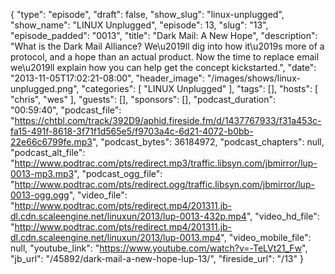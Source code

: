 {
  "type": "episode",
  "draft": false,
  "show_slug": "linux-unplugged",
  "show_name": "LINUX Unplugged",
  "episode": 13,
  "slug": "13",
  "episode_padded": "0013",
  "title": "Dark Mail: A New Hope",
  "description": "What is the Dark Mail Alliance? We\u2019ll dig into how it\u2019s more of a protocol, and a hope than an actual product. Now the time to replace email we\u2019ll explain how you can help get the concept kickstarted.",
  "date": "2013-11-05T17:02:21-08:00",
  "header_image": "/images/shows/linux-unplugged.png",
  "categories": [
    "LINUX Unplugged"
  ],
  "tags": [],
  "hosts": [
    "chris",
    "wes"
  ],
  "guests": [],
  "sponsors": [],
  "podcast_duration": "00:59:40",
  "podcast_file": "https://chtbl.com/track/392D9/aphid.fireside.fm/d/1437767933/f31a453c-fa15-491f-8618-3f71f1d565e5/f9703a4c-6d21-4072-b0bb-22e66c6799fe.mp3",
  "podcast_bytes": 36184972,
  "podcast_chapters": null,
  "podcast_alt_file": "http://www.podtrac.com/pts/redirect.mp3/traffic.libsyn.com/jbmirror/lup-0013-mp3.mp3",
  "podcast_ogg_file": "http://www.podtrac.com/pts/redirect.ogg/traffic.libsyn.com/jbmirror/lup-0013-ogg.ogg",
  "video_file": "http://www.podtrac.com/pts/redirect.mp4/201311.jb-dl.cdn.scaleengine.net/linuxun/2013/lup-0013-432p.mp4",
  "video_hd_file": "http://www.podtrac.com/pts/redirect.mp4/201311.jb-dl.cdn.scaleengine.net/linuxun/2013/lup-0013.mp4",
  "video_mobile_file": null,
  "youtube_link": "https://www.youtube.com/watch?v=-TeLVt21_Fw",
  "jb_url": "/45892/dark-mail-a-new-hope-lup-13/",
  "fireside_url": "/13"
}


